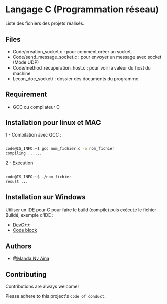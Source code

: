 
# Langage C (Programmation réseau)

Liste des fichiers des projets réalisés.




## Files

- Code/creation_socket.c : pour comment créer un socket.
- Code/send_message_socket.c : pour envoyer un message avec socket (Mode UDP)
- Code/method_recuperation_host.c : pour voir la valeur du host du machine
- Lecon_doc_socket/ : dossier des documents du programme
## Requirement

- GCC ou compilateur C

## Installation pour linux et MAC

1 - Compilation avec GCC :

```sh

code@IS_INFO:~$ gcc nom_fichier.c -o nom_fichier
compiling ......

```

2 - Exécution

```sh

code@IS_INFO:~$ ./nom_fichier
result ...

```

## Installation sur Windows

Utiliser un IDE pour C pour faire le build (compile) puis exécute le fichier 
Buildé, exemple d'IDE :

- [DevC++](https://www.commentcamarche.net/telecharger/developpement/7209-dev-c/)
- [Code block](https://www.codeblocks.org/)
## Authors

- [@Manda Ny Aina](https://github.com/MandaNyAina)
## Contributing

Contributions are always welcome!

Please adhere to this project's `code of conduct`.

